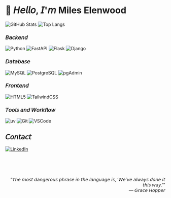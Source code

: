 # 👋 𝘏𝘦𝘭𝘭𝘰, 𝘐'𝘮 Miles Elenwood

![GitHub Stats](https://github-readme-stats.vercel.app/api?username=mileselenwood&show_icons=true&theme=tokyonight)
![Top Langs](https://github-readme-stats.vercel.app/api/top-langs/?username=mileselenwood&layout=compact&theme=tokyonight)

### 𝘉𝘢𝘤𝘬𝘦𝘯𝘥
![Python](https://img.shields.io/badge/Python-3776AB?style=for-the-badge&logo=python&logoColor=white)
![FastAPI](https://img.shields.io/badge/FastAPI-009688?style=for-the-badge&logo=fastapi&logoColor=white)
![Flask](https://img.shields.io/badge/Flask-000000?style=for-the-badge&logo=flask&logoColor=white)
![Django](https://img.shields.io/badge/Django-092E20?style=for-the-badge&logo=django&logoColor=white)

### 𝘋𝘢𝘵𝘢𝘣𝘢𝘴𝘦
![MySQL](https://img.shields.io/badge/MySQL-4479A1?style=for-the-badge&logo=mysql&logoColor=white)
![PostgreSQL](https://img.shields.io/badge/PostgreSQL-4169E1?style=for-the-badge&logo=postgresql&logoColor=white)
![pgAdmin](https://img.shields.io/badge/pgAdmin-316192?style=for-the-badge&logo=postgresql&logoColor=white)

### 𝘍𝘳𝘰𝘯𝘵𝘦𝘯𝘥
![HTML5](https://img.shields.io/badge/HTML5-E34F26?style=for-the-badge&logo=html5&logoColor=white)
![TailwindCSS](https://img.shields.io/badge/Tailwind_CSS-06B6D4?style=for-the-badge&logo=tailwindcss&logoColor=white)

### 𝘛𝘰𝘰𝘭𝘴 𝘢𝘯𝘥 𝘞𝘰𝘳𝘬𝘧𝘭𝘰𝘸
![uv](https://img.shields.io/badge/uv-000000?style=for-the-badge&logo=python&logoColor=white)
![Git](https://img.shields.io/badge/Git-F05033?style=for-the-badge&logo=git&logoColor=white)
![VSCode](https://img.shields.io/badge/VSCode-007ACC?style=for-the-badge&logo=visual-studio-code&logoColor=white)

## 𝘊𝘰𝘯𝘵𝘢𝘤𝘵  
[![LinkedIn](https://img.shields.io/badge/LinkedIn-0A66C2?style=for-the-badge&logo=linkedin&logoColor=white)](https://linkedin.com/in/)


<div align="end">

<br>
<br>
<br>

“𝘛𝘩𝘦 𝘮𝘰𝘴𝘵 𝘥𝘢𝘯𝘨𝘦𝘳𝘰𝘶𝘴 𝘱𝘩𝘳𝘢𝘴𝘦 𝘪𝘯 𝘵𝘩𝘦 𝘭𝘢𝘯𝘨𝘶𝘢𝘨𝘦 𝘪𝘴, ‘𝘞𝘦’𝘷𝘦 𝘢𝘭𝘸𝘢𝘺𝘴 𝘥𝘰𝘯𝘦 𝘪𝘵 𝘵𝘩𝘪𝘴 𝘸𝘢𝘺.’” <br>
— 𝘎𝘳𝘢𝘤𝘦 𝘏𝘰𝘱𝘱𝘦𝘳
</div>


